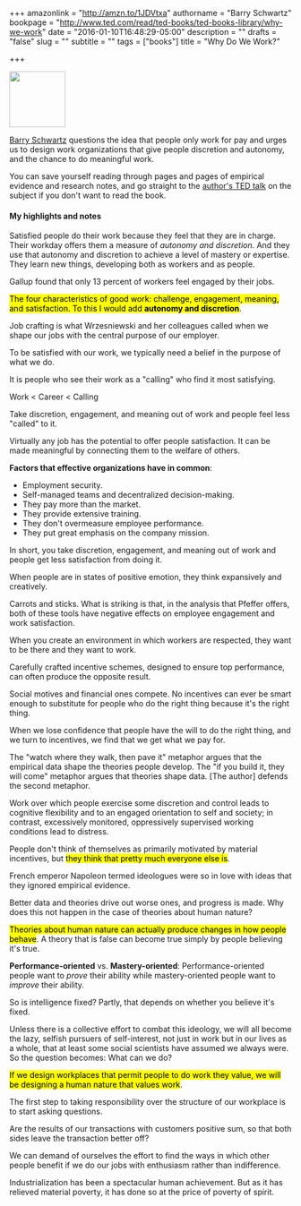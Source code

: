 +++
amazonlink = "http://amzn.to/1JDVtxa"
authorname = "Barry Schwartz"
bookpage = "http://www.ted.com/read/ted-books/ted-books-library/why-we-work"
date = "2016-01-10T16:48:29-05:00"
description = ""
drafts = "false"
slug = ""
subtitle = ""
tags = ["books"]
title = "Why Do We Work?"

+++

<p><img src="/images/whywork.jpg" width="100px"></p>

[Barry Schwartz](http://www.swarthmore.edu/SocSci/bschwar1/) questions the idea that people only work for pay and urges us to design work organizations that give people discretion and autonomy, and the chance to do meaningful work.<!--more-->

You can save yourself reading through pages and pages of empirical evidence and research notes, and go straight to the [author's TED talk](https://www.ted.com/talks/barry_schwartz_the_way_we_think_about_work_is_broken?language=en) on the subject if you don't want to read the book. 

#### My highlights and notes
 
Satisfied people do their work because they feel that they are in charge. Their workday offers them a measure of *autonomy and discretion*. And they use that autonomy and discretion to achieve a level of mastery or expertise. They learn new things, developing both as workers and as people.    

Gallup found that only 13 percent of workers feel engaged by their jobs.  

<mark>The four characteristics of good work: challenge, engagement, meaning, and satisfaction. To this I would add **autonomy and discretion**</mark>.

Job crafting is what Wrzesniewski and her colleagues called when we shape our jobs with the central purpose of our employer.

To be satisfied with our work, we typically need a belief in the purpose of what we do.  

It is people who see their work as a "calling" who find it most satisfying.   

Work < Career < Calling 

Take discretion, engagement, and meaning out of work and people feel less "called" to it. 

Virtually any job has the potential to offer people satisfaction. It can be made meaningful by connecting them to the welfare of others. 

**Factors that effective organizations have in common**:

* Employment security.
* Self-managed teams and decentralized decision-making. 
* They pay more than the market.
* They provide extensive training. 
* They don't overmeasure employee performance.
* They put great emphasis on the company mission. 

In short, you take discretion, engagement, and meaning out of work and people get less satisfaction from doing it.   

When people are in states of positive emotion, they think expansively and creatively. 

Carrots and sticks. What is striking is that, in the analysis that Pfeffer offers, both of these tools have negative effects on employee engagement and work satisfaction. 

When you create an environment in which workers are respected, they want to be there and they want to work. 

Carefully crafted incentive schemes, designed to ensure top performance, can often produce the opposite result.

Social motives and financial ones compete. No incentives can ever be smart enough to substitute for people who do the right thing because it's the right thing. 

When we lose confidence that people have the will to do the right thing, and we turn to incentives, we find that we get what we pay for. 

The "watch where they walk, then pave it" metaphor argues that the empirical data shape the theories people develop. The "if you build it, they will come" metaphor argues that theories shape data. [The author] defends the second metaphor. 

Work over which people exercise some discretion and control leads to cognitive flexibility and to an engaged orientation to self and society; in contrast, excessively monitored, oppressively supervised working conditions lead to distress. 

People don't think of themselves as primarily motivated by material incentives, but <mark>they think that pretty much everyone else is</mark>. 

French emperor Napoleon termed ideologues were so in love with ideas that they ignored empirical evidence. 

Better data and theories drive out worse ones, and progress is made. Why does this not happen in the case of theories about human nature?

<mark>Theories about human nature can actually produce changes in how people behave</mark>. A theory that is false can become true simply by people believing it's true. 

**Performance-oriented** vs. **Mastery-oriented**: Performance-oriented people want to <em>prove</em> their ability while mastery-oriented people want to <em>improve</em> their ability. 

So is intelligence fixed? Partly, that depends on whether you believe it's fixed. 

Unless there is a collective effort to combat this ideology, we will all become the lazy, selfish pursuers of self-interest, not just in work but in our lives as a whole, that at least some social scientists have assumed we always were. So the question becomes: What can we do? 

<mark>If we design workplaces that permit people to do work they value, we will be designing a human nature that values work</mark>. 

The first step to taking responsibility over the structure of our workplace is to start asking questions. 

Are the results of our transactions with customers positive sum, so that both sides leave the transaction better off? 

We can demand of ourselves the effort to find the ways in which other people benefit if we do our jobs with enthusiasm rather than indifference. 

Industrialization has been a spectacular human achievement. But as it has relieved material poverty, it has done so at the price of poverty of spirit.
